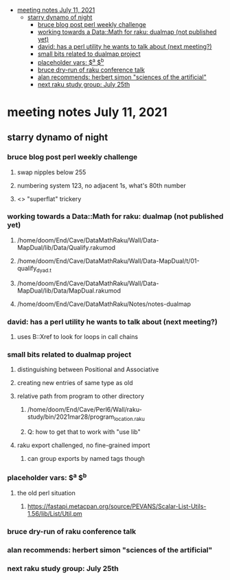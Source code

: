 - [meeting notes July 11, 2021](#orgcb288e6)
  - [starry dynamo of night](#org639271f)
    - [bruce blog post perl weekly challenge](#org87811e6)
    - [working towards a Data::Math for raku: dualmap (not published yet)](#org43edd97)
    - [david: has a perl utility he wants to talk about (next meeting?)](#org63036fa)
    - [small bits related to dualmap project](#org78bcd0d)
    - [placeholder vars: $<sup>a</sup> $<sup>b</sup>](#org43450cc)
    - [bruce dry-run of raku conference talk](#orgbed0955)
    - [alan recommends: herbert simon "sciences of the artificial"](#org14973c6)
    - [next raku study group: July 25th](#org78e2f0c)


<a id="orgcb288e6"></a>

# meeting notes July 11, 2021


<a id="org639271f"></a>

## starry dynamo of night


<a id="org87811e6"></a>

### bruce blog post perl weekly challenge

1.  swap nipples below 255

2.  numbering system 123, no adjacent 1s, what's 80th number

3.  <> "superflat" trickery


<a id="org43edd97"></a>

### working towards a Data::Math for raku: dualmap (not published yet)

1.  /home/doom/End/Cave/DataMathRaku/Wall/Data-MapDual/lib/Data/Qualify.rakumod

2.  /home/doom/End/Cave/DataMathRaku/Wall/Data-MapDual/t/01-qualify<sub>dyad.t</sub>

3.  /home/doom/End/Cave/DataMathRaku/Wall/Data-MapDual/lib/Data/MapDual.rakumod

4.  /home/doom/End/Cave/DataMathRaku/Notes/notes-dualmap


<a id="org63036fa"></a>

### david: has a perl utility he wants to talk about (next meeting?)

1.  uses B::Xref to look for loops in call chains


<a id="org78bcd0d"></a>

### small bits related to dualmap project

1.  distinguishing between Positional and Associative

2.  creating new entries of same type as old

3.  relative path from program to other directory

    1.  /home/doom/End/Cave/Perl6/Wall/raku-study/bin/2021mar28/program<sub>location.raku</sub>
    
    2.  Q: how to get that to work with "use lib"

4.  raku export challenged, no fine-grained import

    1.  can group exports by named tags though


<a id="org43450cc"></a>

### placeholder vars: $<sup>a</sup> $<sup>b</sup>

1.  the old perl situation

    1.  <https://fastapi.metacpan.org/source/PEVANS/Scalar-List-Utils-1.56/lib/List/Util.pm>


<a id="orgbed0955"></a>

### bruce dry-run of raku conference talk


<a id="org14973c6"></a>

### alan recommends: herbert simon "sciences of the artificial"


<a id="org78e2f0c"></a>

### next raku study group: July 25th
